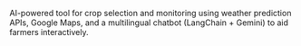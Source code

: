 AI-powered tool for crop selection and monitoring using weather prediction APIs, Google Maps, and a multilingual chatbot (LangChain + Gemini) to aid farmers interactively.

